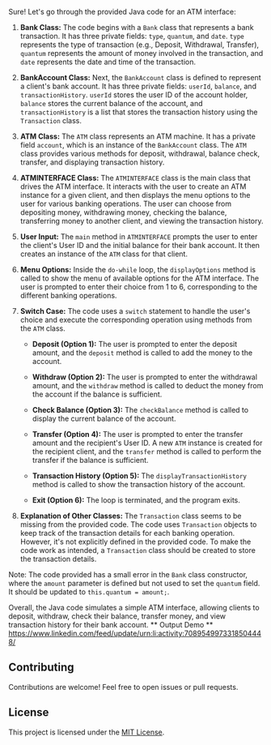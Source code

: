 Sure! Let's go through the provided Java code for an ATM interface:

1. **Bank Class:**
The code begins with a `Bank` class that represents a bank transaction. It has three private fields: `type`, `quantum`, and `date`. `type` represents the type of transaction (e.g., Deposit, Withdrawal, Transfer), `quantum` represents the amount of money involved in the transaction, and `date` represents the date and time of the transaction.

2. **BankAccount Class:**
Next, the `BankAccount` class is defined to represent a client's bank account. It has three private fields: `userId`, `balance`, and `transactionHistory`. `userId` stores the user ID of the account holder, `balance` stores the current balance of the account, and `transactionHistory` is a list that stores the transaction history using the `Transaction` class.

3. **ATM Class:**
The `ATM` class represents an ATM machine. It has a private field `account`, which is an instance of the `BankAccount` class. The `ATM` class provides various methods for deposit, withdrawal, balance check, transfer, and displaying transaction history.

4. **ATMINTERFACE Class:**
The `ATMINTERFACE` class is the main class that drives the ATM interface. It interacts with the user to create an ATM instance for a given client, and then displays the menu options to the user for various banking operations. The user can choose from depositing money, withdrawing money, checking the balance, transferring money to another client, and viewing the transaction history.

5. **User Input:**
The `main` method in `ATMINTERFACE` prompts the user to enter the client's User ID and the initial balance for their bank account. It then creates an instance of the `ATM` class for that client.

6. **Menu Options:**
Inside the `do-while` loop, the `displayOptions` method is called to show the menu of available options for the ATM interface. The user is prompted to enter their choice from 1 to 6, corresponding to the different banking operations.

7. **Switch Case:**
The code uses a `switch` statement to handle the user's choice and execute the corresponding operation using methods from the `ATM` class.

   - **Deposit (Option 1):** The user is prompted to enter the deposit amount, and the `deposit` method is called to add the money to the account.

   - **Withdraw (Option 2):** The user is prompted to enter the withdrawal amount, and the `withdraw` method is called to deduct the money from the account if the balance is sufficient.

   - **Check Balance (Option 3):** The `checkBalance` method is called to display the current balance of the account.

   - **Transfer (Option 4):** The user is prompted to enter the transfer amount and the recipient's User ID. A new `ATM` instance is created for the recipient client, and the `transfer` method is called to perform the transfer if the balance is sufficient.

   - **Transaction History (Option 5):** The `displayTransactionHistory` method is called to show the transaction history of the account.

   - **Exit (Option 6):** The loop is terminated, and the program exits.

8. **Explanation of Other Classes:**
The `Transaction` class seems to be missing from the provided code. The code uses `Transaction` objects to keep track of the transaction details for each banking operation. However, it's not explicitly defined in the provided code. To make the code work as intended, a `Transaction` class should be created to store the transaction details.

Note: The code provided has a small error in the `Bank` class constructor, where the `amount` parameter is defined but not used to set the `quantum` field. It should be updated to `this.quantum = amount;`.

Overall, the Java code simulates a simple ATM interface, allowing clients to deposit, withdraw, check their balance, transfer money, and view transaction history for their bank account.
** Output Demo **
https://www.linkedin.com/feed/update/urn:li:activity:7089549973318504448/

## Contributing

Contributions are welcome! Feel free to open issues or pull requests.

## License

This project is licensed under the [MIT License](LICENSE).
